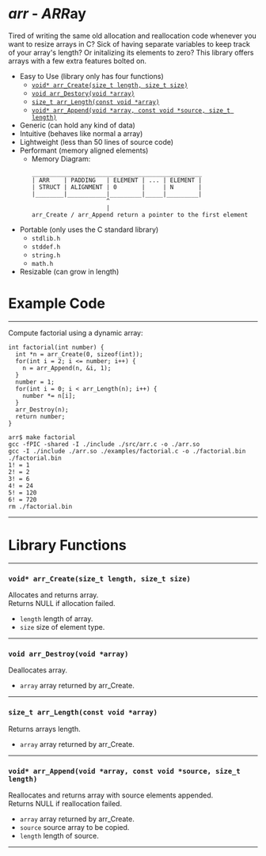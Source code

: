 # ***arr*** - ***ARR***ay
Tired of writing the same old allocation and reallocation code whenever you want to resize arrays in C? Sick of having separate variables to keep track of your array's length? Or initalizing its elements to zero? This library offers arrays with a few extra features bolted on.
- Easy to Use (library only has four functions)
  + [```void* arr_Create(size_t length, size_t size)```](#void-arr_createsize_t-length-size_t-size)
  + [```void arr_Destory(void *array)```](#void-arr_destroyvoid-array)
  + [```size_t arr_Length(const void *array)```](#size_t-arr_lengthconst-void-array)
  + [```void* arr_Append(void *array, const void *source, size_t length)```](#void-arr_appendvoid-array-const-void-source-size_t-length)
- Generic (can hold any kind of data)
- Intuitive (behaves like normal a array)
- Lightweight (less than 50 lines of source code)
- Performant (memory aligned elements)
  + Memory Diagram:
    ```
    ________________________________________________
    | ARR    | PADDING   | ELEMENT | ... | ELEMENT |
    | STRUCT | ALIGNMENT | 0       |     | N       |
    |________|___________|_________|_____|_________|
                         ^
                         |
    arr_Create / arr_Append return a pointer to the first element
    ```
- Portable (only uses the C standard library)
  + ```stdlib.h```
  + ```stddef.h```
  + ```string.h```
  + ```math.h```
- Resizable (can grow in length)
# Example Code
---
Compute factorial using a dynamic array:
```
int factorial(int number) {
  int *n = arr_Create(0, sizeof(int));
  for(int i = 2; i <= number; i++) {
    n = arr_Append(n, &i, 1);
  }
  number = 1;
  for(int i = 0; i < arr_Length(n); i++) {
    number *= n[i];
  }
  arr_Destroy(n);
  return number;
}
```
```
arr$ make factorial 
gcc -fPIC -shared -I ./include ./src/arr.c -o ./arr.so
gcc -I ./include ./arr.so ./examples/factorial.c -o ./factorial.bin
./factorial.bin
1! = 1
2! = 2
3! = 6
4! = 24
5! = 120
6! = 720
rm ./factorial.bin
```
---
# Library Functions
---
### ```void* arr_Create(size_t length, size_t size)```
Allocates and returns array.  
Returns NULL if allocation failed.  
- ```length``` length of array.
- ```size``` size of element type.
---
### ```void arr_Destroy(void *array)```
Deallocates array.  
- ```array``` array returned by arr_Create.
---
### ```size_t arr_Length(const void *array)```
Returns arrays length.  
- ```array``` array returned by arr_Create.
---
### ```void* arr_Append(void *array, const void *source, size_t length)```
Reallocates and returns array with source elements appended.  
Returns NULL if reallocation failed.  
- ```array``` array returned by arr_Create.
- ```source``` source array to be copied.
- ```length``` length of source.
---
